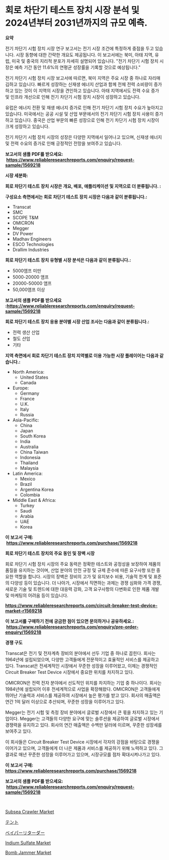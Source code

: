 <p><h1>회로 차단기 테스트 장치 시장 분석 및 2024년부터 2031년까지의 규모 예측.</h1></p><p><strong>요약</strong></p>
<p><p>전기 차단기 시험 장치 시장 연구 보고서는 전기 시장 조건에 특정하게 중점을 두고 있습니다. 시장 동향에 대한 간략한 개요도 제공됩니다. 이 보고서에는 북미, 아태 지역, 유럽, 미국 및 중국의 지리적 분포가 자세히 설명되어 있습니다. "전기 차단기 시험 장치 시장은 예측 기간 동안 11.6%의 연평균 성장률을 기록할 것으로 예상됩니다."</p><p>전기 차단기 시험 장치 시장 보고서에 따르면, 북미 지역은 주요 시장 중 하나로 자리매김하고 있습니다. 빠르게 성장하는 신재생 에너지 산업과 함께 전체 전력 소비량이 증가하고 있는 것이 이 지역의 시장을 견인하고 있습니다. 아태 지역에서도 전력 수요 증가 및 인프라 개선으로 인해 전기 차단기 시험 장치 시장이 성장하고 있습니다.</p><p>유럽은 에너지 전환 및 재생 에너지 증가로 인해 전기 차단기 시험 장치 수요가 높아지고 있습니다. 미국에서는 공공 시설 및 산업 부문에서의 전기 차단기 시험 장치 사용이 증가하고 있습니다. 중국은 산업 부문의 빠른 성장으로 인해 전기 차단기 시험 장치 시장이 크게 성장하고 있습니다.</p><p>전기 차단기 시험 장치 시장의 성장은 다양한 지역에서 일어나고 있으며, 신재생 에너지 및 전력 수요의 증가로 인해 긍정적인 전망을 보여주고 있습니다.</p></p>
<p><strong>보고서의 샘플 PDF를 받으세요: &nbsp;<a href="https://www.reliableresearchreports.com/enquiry/request-sample/1569218">https://www.reliableresearchreports.com/enquiry/request-sample/1569218</a></strong></p>
<p><strong>시장 세분화:</strong></p>
<p><strong> 회로 차단기 테스트 장치 시장은 개요, 배포, 애플리케이션 및 지역으로 더 분류됩니다. :</strong></p>
<p><strong>구성요소 측면에서는 회로 차단기 테스트 장치 시장은 다음과 같이 분류됩니다.:</strong></p>
<p><ul><li>Transcat</li><li>SMC</li><li>SCOPE T&M</li><li>OMICRON</li><li>Megger</li><li>DV Power</li><li>Madhav Engineers</li><li>ESCO Technologies</li><li>Drallim Industries</li></ul></p>
<p><strong> 회로 차단기 테스트 장치 유형별 시장 분석은 다음과 같이 분류됩니다.:</strong></p>
<p><ul><li>5000앰프 미만</li><li>5000-20000 앰프</li><li>20000-50000 앰프</li><li>50,000앰프 이상</li></ul></p>
<p><strong>보고서의 샘플 PDF를 받으세요 :<a href="https://www.reliableresearchreports.com/enquiry/request-sample/1569218">https://www.reliableresearchreports.com/enquiry/request-sample/1569218</a></strong></p>
<p><strong> 회로 차단기 테스트 장치 응용 분야별 시장 산업 조사는 다음과 같이 분류됩니다.:</strong></p>
<p><ul><li>전력 생산 산업</li><li>철도 산업</li><li>기타</li></ul></p>
<p><strong>지역 측면에서 회로 차단기 테스트 장치 지역별로 이용 가능한 시장 플레이어는 다음과 같습니다.:</strong></p>
<p><ul>
    <li>
        North America:
        <ul>
            <li>United States</li>
            <li>Canada</li>
        </ul>
    </li>
    <li>
        Europe:
        <ul>
            <li>Germany</li>
            <li>France</li>
            <li>U.K.</li>
            <li>Italy</li>
            <li>Russia</li>
        </ul>
    </li>
    <li>
        Asia-Pacific:
        <ul>
            <li>China</li>
            <li>Japan</li>
            <li>South Korea</li>
            <li>India</li>
            <li>Australia</li>
            <li>China Taiwan</li>
            <li>Indonesia</li>
            <li>Thailand</li>
            <li>Malaysia</li>
        </ul>
    </li>
    <li>
        Latin America:
        <ul>
            <li>Mexico</li>
            <li>Brazil</li>
            <li>Argentina Korea</li>
            <li>Colombia</li>
        </ul>
    </li>
    <li>
        Middle East & Africa:
        <ul>
            <li>Turkey</li>
            <li>Saudi</li>
            <li>Arabia</li>
            <li>UAE</li>
            <li>Korea</li>
        </ul>
    </li>
    </ul></p>
<p><strong>이 보고서 구매: &nbsp;<a href="https://www.reliableresearchreports.com/purchase/1569218">https://www.reliableresearchreports.com/purchase/1569218</a></strong></p>
<p><strong>회로 차단기 테스트 장치의 주요 동인 및 장벽 시장</strong></p>
<p><p>회로 차단기 시험 장치 시장의 주요 동력은 정확한 테스트와 공정성을 보장하여 제품의 품질을 유지하는 것이며, 산업 분야의 안전 규정 및 규제 준수에 따른 요구사항 또한 중요한 역할을 합니다. 시장의 장벽은 장비의 고가 및 유지보수 비용, 기술적 한계 및 표준의 다양성 등이 있습니다. 더 나아가, 시장에서 직면하는 과제는 경쟁 심화와 가격 경쟁, 새로운 기술 및 트렌드에 대한 대응력 강화, 고객 요구사항의 다변화로 인한 제품 개발 및 마케팅의 어려움 등이 있습니다.</p></p>
<p><strong><a href="https://www.reliableresearchreports.com/circuit-breaker-test-device-market-r1569218">https://www.reliableresearchreports.com/circuit-breaker-test-device-market-r1569218</a></strong></p>
<p><strong>이 보고서를 구매하기 전에 궁금한 점이 있으면 문의하거나 공유하세요.: &nbsp;<a href="https://www.reliableresearchreports.com/enquiry/pre-order-enquiry/1569218">https://www.reliableresearchreports.com/enquiry/pre-order-enquiry/1569218</a></strong></p>
<p><strong>경쟁 구도</strong></p>
<p><p>Transcat은 전기 및 전자계측 장비의 분야에서 선두 기업 중 하나로 꼽힌다. 회사는 1964년에 설립되었으며, 다양한 고객들에게 전문적이고 효율적인 서비스를 제공하고 있다. Transcat은 전세계적인 시장에서 꾸준한 성장을 이루어왔고, 이제는 경쟁적인 Circuit Breaker Test Device 시장에서 중요한 위치를 차지하고 있다. </p><p>OMICRON은 전력 전자 분야에서 선도적인 위치를 차지하는 기업 중 하나이다. 회사는 1984년에 설립되어 이후 전세계적으로 사업을 확장해왔다. OMICRON은 고객들에게 뛰어난 기술력과 서비스를 제공하여 시장에서 높은 평가를 받고 있다. 회사의 매출액은 연간 1억 달러 이상으로 추산되며, 꾸준한 성장을 이루어가고 있다.</p><p>Megger는 전기 시험 및 측정 장비 분야에서 글로벌 시장에서 큰 몫을 차지하고 있는 기업이다. Megger는 고객들의 다양한 요구에 맞는 솔루션을 제공하여 글로벌 시장에서 경쟁력을 유지하고 있다. 회사의 연간 매출액은 수백만 달러에 이르며, 꾸준한 성장세를 보여주고 있다.</p><p>이 회사들은 Circuit Breaker Test Device 시장에서 각자의 강점을 바탕으로 경쟁을 이어가고 있으며, 고객들에게 더 나은 제품과 서비스를 제공하기 위해 노력하고 있다. 그 결과로 매년 꾸준한 성장을 이루어가고 있으며, 시장규모를 점차 확대시켜나가고 있다.</p></p>
<p><strong>이 보고서 구매: &nbsp; <a href="https://www.reliableresearchreports.com/purchase/1569218">https://www.reliableresearchreports.com/purchase/1569218</a></strong></p>
<p><strong>보고서의 샘플 PDF를 받으세요: &nbsp;<a href="https://www.reliableresearchreports.com/enquiry/request-sample/1569218">https://www.reliableresearchreports.com/enquiry/request-sample/1569218</a></strong><strong></strong></p>
<p>&nbsp;</p>
<p><p><a href="https://github.com/globismark/Market-Research-Report-List-2/blob/main/subsea-crawler-market.md">Subsea Crawler Market</a></p><p><a href="https://medium.com/@abdielkilback/%E3%83%86%E3%83%B3%E3%83%88%E5%B8%82%E5%A0%B4%E3%81%AE%E8%A6%8F%E6%A8%A1-cagr-%E5%82%BE%E5%90%912024-2030-0fef63173bec">テント</a></p><p><a href="https://github.com/zjkmgcs938405/Market-Research-Report-List-1/blob/main/872026530390.md">ベイパーリターダー</a></p><p><a href="https://issuu.com/reportprime-2/docs/indium-sulfate-market-size-2030.pptx">Indium Sulfate Market</a></p><p><a href="https://iodized-pantydraco-05c.notion.site/Analyzing-Bomb-Jammer-Market-Global-Industry-Perspective-and-Forecast-2024-to-2031-eee1e45017f94a25b075b25271236453">Bomb Jammer Market</a></p></p>